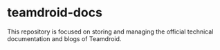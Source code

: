 # teamdroid-docs
This repository is focused on storing and managing the official technical documentation and blogs of Teamdroid.
